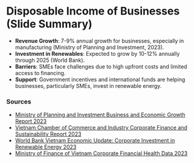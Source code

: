 
# Disposable Income of Businesses (Slide Summary)

- **Revenue Growth**: 7-9% annual growth for businesses, especially in manufacturing (Ministry of Planning and Investment, 2023).
- **Investment in Renewables**: Expected to grow by 10-12% annually through 2025 (World Bank).
- **Barriers**: SMEs face challenges due to high upfront costs and limited access to financing.
- **Support**: Government incentives and international funds are helping businesses, particularly SMEs, invest in renewable energy.

### Sources
- [Ministry of Planning and Investment Business and Economic Growth Report 2023](https://www.mpi.gov.vn)
- [Vietnam Chamber of Commerce and Industry Corporate Finance and Sustainability Report 2023](https://www.vcci.com.vn)
- [World Bank Vietnam Economic Update: Corporate Investment in Renewable Energy 2023](https://www.worldbank.org/en/country/vietnam/publication/vietnam-business-investment-green-energy)
- [Ministry of Finance of Vietnam Corporate Financial Health Data 2023](https://www.mof.gov.vn)
